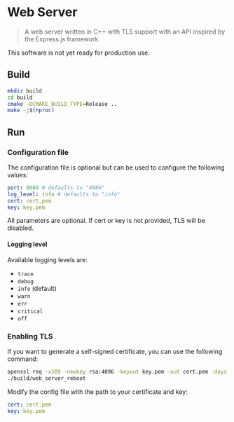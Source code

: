 # Web Server

> A web server written in C++ with TLS support with an API inspired by the Express.js framework.

This software is not yet ready for production use.

## Build

```sh
mkdir build
cd build
cmake -DCMAKE_BUILD_TYPE=Release ..
make -j$(nproc)
```

## Run

### Configuration file

The configuration file is optional but can be used to configure the following values:

```yaml
port: 8080 # defaults to "8080"
log_level: info # defaults to "info"
cert: cert.pem
key: key.pem
```

All parameters are optional. If cert or key is not provided, TLS will be disabled.

#### Logging level

Available logging levels are:

- `trace`
- `debug`
- `info` (default)
- `warn`
- `err`
- `critical`
- `off`

### Enabling TLS

If you want to generate a self-signed certificate, you can use the following command:

```sh
openssl req -x509 -newkey rsa:4096 -keyout key.pem -out cert.pem -days 365 -nodes
./build/web_server_reboot
```

Modify the config file with the path to your certificate and key:

```yaml
cert: cert.pem
key: key.pem
```
